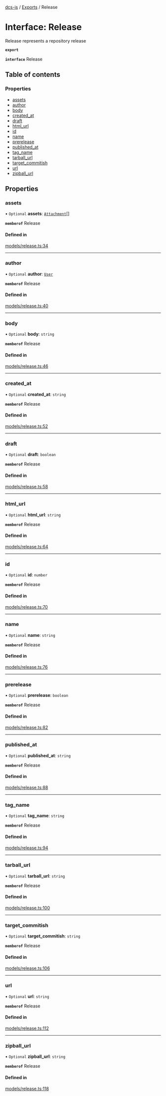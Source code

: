 [dcs-js](../README.md) / [Exports](../modules.md) / Release

# Interface: Release

Release represents a repository release

**`export`**

**`interface`** Release

## Table of contents

### Properties

- [assets](Release.md#assets)
- [author](Release.md#author)
- [body](Release.md#body)
- [created\_at](Release.md#created_at)
- [draft](Release.md#draft)
- [html\_url](Release.md#html_url)
- [id](Release.md#id)
- [name](Release.md#name)
- [prerelease](Release.md#prerelease)
- [published\_at](Release.md#published_at)
- [tag\_name](Release.md#tag_name)
- [tarball\_url](Release.md#tarball_url)
- [target\_commitish](Release.md#target_commitish)
- [url](Release.md#url)
- [zipball\_url](Release.md#zipball_url)

## Properties

### <a id="assets" name="assets"></a> assets

• `Optional` **assets**: [`Attachment`](Attachment.md)[]

**`memberof`** Release

#### Defined in

[models/release.ts:34](https://github.com/unfoldingWord/dcs-js/blob/09d5a5e/models/release.ts#L34)

___

### <a id="author" name="author"></a> author

• `Optional` **author**: [`User`](User.md)

**`memberof`** Release

#### Defined in

[models/release.ts:40](https://github.com/unfoldingWord/dcs-js/blob/09d5a5e/models/release.ts#L40)

___

### <a id="body" name="body"></a> body

• `Optional` **body**: `string`

**`memberof`** Release

#### Defined in

[models/release.ts:46](https://github.com/unfoldingWord/dcs-js/blob/09d5a5e/models/release.ts#L46)

___

### <a id="created_at" name="created_at"></a> created\_at

• `Optional` **created\_at**: `string`

**`memberof`** Release

#### Defined in

[models/release.ts:52](https://github.com/unfoldingWord/dcs-js/blob/09d5a5e/models/release.ts#L52)

___

### <a id="draft" name="draft"></a> draft

• `Optional` **draft**: `boolean`

**`memberof`** Release

#### Defined in

[models/release.ts:58](https://github.com/unfoldingWord/dcs-js/blob/09d5a5e/models/release.ts#L58)

___

### <a id="html_url" name="html_url"></a> html\_url

• `Optional` **html\_url**: `string`

**`memberof`** Release

#### Defined in

[models/release.ts:64](https://github.com/unfoldingWord/dcs-js/blob/09d5a5e/models/release.ts#L64)

___

### <a id="id" name="id"></a> id

• `Optional` **id**: `number`

**`memberof`** Release

#### Defined in

[models/release.ts:70](https://github.com/unfoldingWord/dcs-js/blob/09d5a5e/models/release.ts#L70)

___

### <a id="name" name="name"></a> name

• `Optional` **name**: `string`

**`memberof`** Release

#### Defined in

[models/release.ts:76](https://github.com/unfoldingWord/dcs-js/blob/09d5a5e/models/release.ts#L76)

___

### <a id="prerelease" name="prerelease"></a> prerelease

• `Optional` **prerelease**: `boolean`

**`memberof`** Release

#### Defined in

[models/release.ts:82](https://github.com/unfoldingWord/dcs-js/blob/09d5a5e/models/release.ts#L82)

___

### <a id="published_at" name="published_at"></a> published\_at

• `Optional` **published\_at**: `string`

**`memberof`** Release

#### Defined in

[models/release.ts:88](https://github.com/unfoldingWord/dcs-js/blob/09d5a5e/models/release.ts#L88)

___

### <a id="tag_name" name="tag_name"></a> tag\_name

• `Optional` **tag\_name**: `string`

**`memberof`** Release

#### Defined in

[models/release.ts:94](https://github.com/unfoldingWord/dcs-js/blob/09d5a5e/models/release.ts#L94)

___

### <a id="tarball_url" name="tarball_url"></a> tarball\_url

• `Optional` **tarball\_url**: `string`

**`memberof`** Release

#### Defined in

[models/release.ts:100](https://github.com/unfoldingWord/dcs-js/blob/09d5a5e/models/release.ts#L100)

___

### <a id="target_commitish" name="target_commitish"></a> target\_commitish

• `Optional` **target\_commitish**: `string`

**`memberof`** Release

#### Defined in

[models/release.ts:106](https://github.com/unfoldingWord/dcs-js/blob/09d5a5e/models/release.ts#L106)

___

### <a id="url" name="url"></a> url

• `Optional` **url**: `string`

**`memberof`** Release

#### Defined in

[models/release.ts:112](https://github.com/unfoldingWord/dcs-js/blob/09d5a5e/models/release.ts#L112)

___

### <a id="zipball_url" name="zipball_url"></a> zipball\_url

• `Optional` **zipball\_url**: `string`

**`memberof`** Release

#### Defined in

[models/release.ts:118](https://github.com/unfoldingWord/dcs-js/blob/09d5a5e/models/release.ts#L118)
